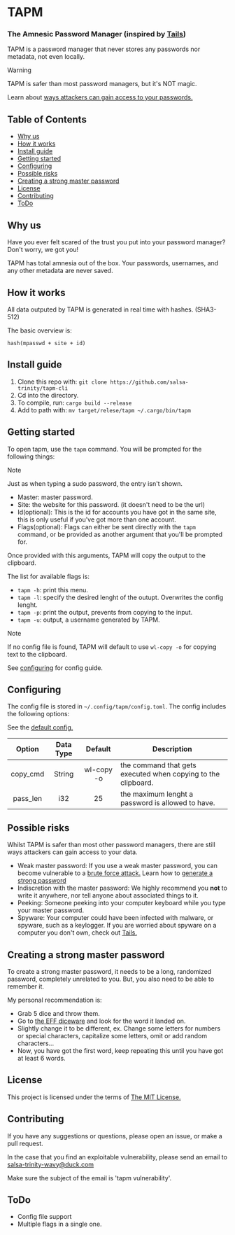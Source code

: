 # TAPM

### The Amnesic Password Manager (inspired by [Tails](https://tails.net))

TAPM is a password manager that never stores any passwords nor metadata, not even locally.

> [!WARNING]
> TAPM is safer than most password managers, but it's NOT magic.
>
> Learn about [ways attackers can gain access to your passwords.](#possible-risks)

## Table of Contents

- [Why us](#why-us)
- [How it works](#how-it-works)
- [Install guide](#install-guide)
- [Getting started](#getting-started)
- [Configuring](#configuring)
- [Possible risks](#possible-risks)
- [Creating a strong master password](#creating-a-strong-master-password)
- [License](#license)
- [Contributing](#contributing)
- [ToDo](#todo)

## Why us

Have you ever felt scared of the trust you put into your password manager? Don't worry, we got you!

TAPM has total amnesia out of the box. Your passwords, usernames, and any other metadata are never saved.

## How it works

All data outputed by TAPM is generated in real time with hashes. (SHA3-512)

The basic overview is:

```
hash(mpasswd + site + id)
```

## Install guide

1. Clone this repo with: `git clone https://github.com/salsa-trinity/tapm-cli`
2. Cd into the directory.
3. To compile, run: `cargo build --release`
4. Add to path with: `mv target/relese/tapm ~/.cargo/bin/tapm`

## Getting started

To open tapm, use the `tapm` command.
You will be prompted for the following things:

> [!NOTE]
> Just as when typing a sudo password, the entry isn't shown.

- Master: master password.
- Site: the website for this password. (it doesn't need to be the url)
- Id(optional): This is the id for accounts you have got in the same site, this is only useful if you've got more than one account.
- Flags(optional): Flags can either be sent directly with the `tapm` command, or be provided as another argument that you'll be prompted for.

Once provided with this arguments, TAPM will copy the output to the clipboard.

The list for available flags is:

- `tapm -h`: print this menu.
- `tapm -l`: specify the desired lenght of the outupt. Overwrites the config lenght.
- `tapm -p`: print the output, prevents from copying to the input.
- `tapm -u`: output, a username generated by TAPM.

> [!NOTE]
> If no config file is found, TAPM will default to use `wl-copy -o` for copying text to the clipboard.
>
> See [configuring](#configuring) for config guide.

## Configuring

The config file is stored in `~/.config/tapm/config.toml`. The config includes the following options:

See the [default config.](./docs/config.toml)

| Option | Data Type | Default | Description |
|:------:|:---------:|:-------:|-------------|
| copy_cmd | String | wl-copy -o | the command that gets executed when copying to the clipboard. |
| pass_len | i32 | 25 | the maximum lenght a password is allowed to have. |

## Possible risks

Whilst TAPM is safer than most other password managers, there are still ways attackers can gain access to your data.

- Weak master password: If you use a weak master password, you can become vulnerable to a [brute force attack.](https://www.fortinet.com/resources/cyberglossary/brute-force-attack) Learn how to [generate a strong password](#creating-a-strong-master-password)
- Indiscretion with the master password: We highly recommend you **not** to write it anywhere, nor tell anyone about associated things to it.
- Peeking: Someone peeking into your computer keyboard while you type your master password.
- Spyware: Your computer could have been infected with malware, or spyware, such as a keylogger. If you are worried about spyware on a computer you don't own, check out [Tails.](https://tails.net)

## Creating a strong master password

To create a strong master password, it needs to be a long, randomized password, completely unrelated to you. But, you also need to be able to remember it.

My personal recommendation is:

- Grab 5 dice and throw them.
- Go to [the EFF diceware](https://www.eff.org/files/2016/07/18/eff_large_wordlist.txt) and look for the word it landed on.
- Slightly change it to be different, ex. Change some letters for numbers or special characters, capitalize some letters, omit or add random characters...
- Now, you have got the first word, keep repeating this until you have got at least 6 words.

## License

This project is licensed under the terms of [The MIT License.](https://mit-license.org/)

## Contributing

If you have any suggestions or questions, please open an issue, or make a pull request.

In the case that you find an exploitable vulnerability, please send an email to <salsa-trinity-wavy@duck.com>

Make sure the subject of the email is 'tapm vulnerability'.

## ToDo

- Config file support
- Multiple flags in a single one.

